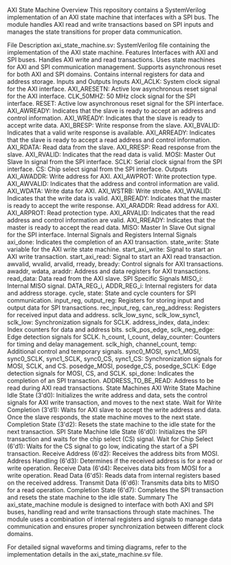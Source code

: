 AXI State Machine
Overview
This repository contains a SystemVerilog implementation of an AXI state machine that interfaces with a SPI bus. The module handles AXI read and write transactions based on SPI inputs and manages the state transitions for proper data communication.

File Description
axi_state_machine.sv: SystemVerilog file containing the implementation of the AXI state machine.
Features
Interfaces with AXI and SPI buses.
Handles AXI write and read transactions.
Uses state machines for AXI and SPI communication management.
Supports asynchronous reset for both AXI and SPI domains.
Contains internal registers for data and address storage.
Inputs and Outputs
Inputs
AXI_ACLK: System clock signal for the AXI interface.
AXI_ARESETN: Active low asynchronous reset signal for the AXI interface.
CLK_50MHZ: 50 MHz clock signal for the SPI interface.
RESET: Active low asynchronous reset signal for the SPI interface.
AXI_AWREADY: Indicates that the slave is ready to accept an address and control information.
AXI_WREADY: Indicates that the slave is ready to accept write data.
AXI_BRESP: Write response from the slave.
AXI_BVALID: Indicates that a valid write response is available.
AXI_ARREADY: Indicates that the slave is ready to accept a read address and control information.
AXI_RDATA: Read data from the slave.
AXI_RRESP: Read response from the slave.
AXI_RVALID: Indicates that the read data is valid.
MOSI: Master Out Slave In signal from the SPI interface.
SCLK: Serial clock signal from the SPI interface.
CS: Chip select signal from the SPI interface.
Outputs
AXI_AWADDR: Write address for AXI.
AXI_AWPROT: Write protection type.
AXI_AWVALID: Indicates that the address and control information are valid.
AXI_WDATA: Write data for AXI.
AXI_WSTRB: Write strobe.
AXI_WVALID: Indicates that the write data is valid.
AXI_BREADY: Indicates that the master is ready to accept the write response.
AXI_ARADDR: Read address for AXI.
AXI_ARPROT: Read protection type.
AXI_ARVALID: Indicates that the read address and control information are valid.
AXI_RREADY: Indicates that the master is ready to accept the read data.
MISO: Master In Slave Out signal for the SPI interface.
Internal Signals and Registers
Internal Signals
axi_done: Indicates the completion of an AXI transaction.
state_write: State variable for the AXI write state machine.
start_axi_write: Signal to start an AXI write transaction.
start_axi_read: Signal to start an AXI read transaction.
awvalid, wvalid, arvalid, rready, bready: Control signals for AXI transactions.
awaddr, wdata, araddr: Address and data registers for AXI transactions.
read_data: Data read from the AXI slave.
SPI Specific Signals
MISO_i: Internal MISO signal.
DATA_REG_i, ADDR_REG_i: Internal registers for data and address storage.
cycle, state: State and cycle counters for SPI communication.
input_reg, output_reg: Registers for storing input and output data for SPI transactions.
rec_input_reg, can_reg_address: Registers for received input data and address.
sclk_low_sync, sclk_low_sync1, sclk_low: Synchronization signals for SCLK.
address_index, data_index: Index counters for data and address bits.
sclk_pos_edge, sclk_neg_edge: Edge detection signals for SCLK.
h_count, l_count, delay_counter: Counters for timing and delay management.
sclk_high, channel_count, temp: Additional control and temporary signals.
sync0_MOSI, sync1_MOSI, sync0_SCLK, sync1_SCLK, sync0_CS, sync1_CS: Synchronization signals for MOSI, SCLK, and CS.
posedge_MOSI, posedge_CS, posedge_SCLK: Edge detection signals for MOSI, CS, and SCLK.
spi_done: Indicates the completion of an SPI transaction.
ADDRESS_TO_BE_READ: Address to be read during AXI read transactions.
State Machines
AXI Write State Machine
Idle State (3'd0): Initializes the write address and data, sets the control signals for AXI write transaction, and moves to the next state.
Wait for Write Completion (3'd1): Waits for AXI slave to accept the write address and data. Once the slave responds, the state machine moves to the next state.
Completion State (3'd2): Resets the state machine to the idle state for the next transaction.
SPI State Machine
Idle State (6'd0): Initializes the SPI transaction and waits for the chip select (CS) signal.
Wait for Chip Select (6'd1): Waits for the CS signal to go low, indicating the start of a SPI transaction.
Receive Address (6'd2): Receives the address bits from MOSI.
Address Handling (6'd3): Determines if the received address is for a read or write operation.
Receive Data (6'd4): Receives data bits from MOSI for a write operation.
Read Data (6'd5): Reads data from internal registers based on the received address.
Transmit Data (6'd6): Transmits data bits to MISO for a read operation.
Completion State (6'd7): Completes the SPI transaction and resets the state machine to the idle state.
Summary
The axi_state_machine module is designed to interface with both AXI and SPI buses, handling read and write transactions through state machines. The module uses a combination of internal registers and signals to manage data communication and ensures proper synchronization between different clock domains.

For detailed signal waveforms and timing diagrams, refer to the implementation details in the axi_state_machine.sv file.
